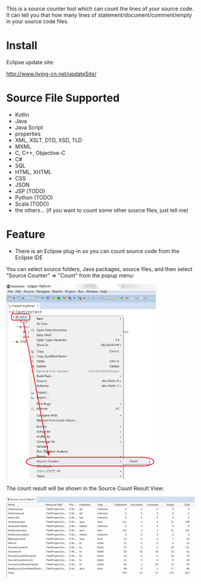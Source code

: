 This is a source counter tool which can count the lines of your source code.
It can tell you that how many lines of statement/document/comment/empty in your source code files.


Install
===========
Eclipse update site:

   http://www.liying-cn.net/updateSite/



Source File Supported
===========
- Kotlin
- Java
- Java Script
- properties
- XML, XSLT, DTD, XSD, TLD
- MXML
- C, C++, Objective-C
- C#
- SQL
- HTML, XHTML
- CSS
- JSON
- JSP (TODO)
- Python (TODO)
- Scala (TODO)
- the others... (if you want to count some other source files, just tell me)


Feature
===========
- There is an Eclipse plug-in so you can count source code from the Eclipse IDE

You can select source folders, Java packages, source files, and then select "Source Counter" => "Count" from the popup menu:

<img src="/doc/img/popupMenu.png" style="width: 400px;" title="Popup menu" />

The count result will be shown in the Source Count Result View:

<img src="/doc/img/countResultView.png" style="width: 600px;" title="Source Count Result View" />


